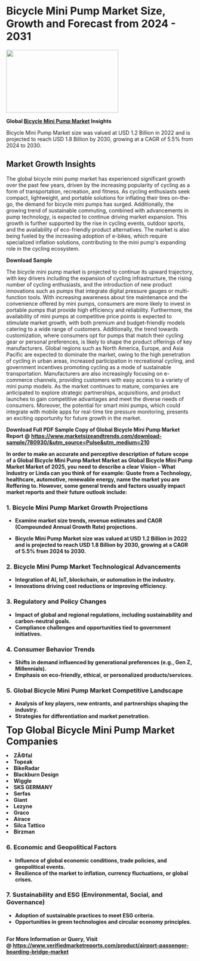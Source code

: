 <H1>Bicycle Mini Pump Market Size, Growth and Forecast from 2024 - 2031</H1><img class="aligncenter size-medium wp-image-584254" src="https://thirdeyenews.in/wp-content/uploads/2024/09/Global-Market-Research-300x168.jpeg" alt="" width="300" height="168" /><p><strong>Global&nbsp;<a href="https://www.marketsizeandtrends.com/download-sample/780930/&amp;utm_source=Pulse&amp;utm_medium=210">Bicycle Mini Pump Market</a> Insights</strong></p><p>Bicycle Mini Pump Market size was valued at USD 1.2 Billion in 2022 and is projected to reach USD 1.8 Billion by 2030, growing at a CAGR of 5.5% from 2024 to 2030.</p><p><h2>Market Growth Insights</h2> <p>The global bicycle mini pump market has experienced significant growth over the past few years, driven by the increasing popularity of cycling as a form of transportation, recreation, and fitness. As cycling enthusiasts seek compact, lightweight, and portable solutions for inflating their tires on-the-go, the demand for bicycle mini pumps has surged. Additionally, the growing trend of sustainable commuting, combined with advancements in pump technology, is expected to continue driving market expansion. This growth is further supported by the rise in cycling events, outdoor sports, and the availability of eco-friendly product alternatives. The market is also being fueled by the increasing adoption of e-bikes, which require specialized inflation solutions, contributing to the mini pump's expanding role in the cycling ecosystem.</p> <p><strong>Download Sample</strong></p> <p>The bicycle mini pump market is projected to continue its upward trajectory, with key drivers including the expansion of cycling infrastructure, the rising number of cycling enthusiasts, and the introduction of new product innovations such as pumps that integrate digital pressure gauges or multi-function tools. With increasing awareness about tire maintenance and the convenience offered by mini pumps, consumers are more likely to invest in portable pumps that provide high efficiency and reliability. Furthermore, the availability of mini pumps at competitive price points is expected to stimulate market growth, with both premium and budget-friendly models catering to a wide range of customers. Additionally, the trend towards customization, where consumers opt for pumps that match their cycling gear or personal preferences, is likely to shape the product offerings of key manufacturers. Global regions such as North America, Europe, and Asia Pacific are expected to dominate the market, owing to the high penetration of cycling in urban areas, increased participation in recreational cycling, and government incentives promoting cycling as a mode of sustainable transportation. Manufacturers are also increasingly focusing on e-commerce channels, providing customers with easy access to a variety of mini pump models. As the market continues to mature, companies are anticipated to explore strategic partnerships, acquisitions, and product launches to gain competitive advantages and meet the diverse needs of consumers. Moreover, the potential for smart mini pumps, which could integrate with mobile apps for real-time tire pressure monitoring, presents an exciting opportunity for future growth in the market. <p><strong></p><p><span class=""><strong>Download Full PDF Sample Copy of Global Bicycle Mini Pump Market Report</strong> @ <a href="https://www.marketsizeandtrends.com/download-sample/780930/&amp;utm_source=Pulse&amp;utm_medium=210" target="_blank">https://www.marketsizeandtrends.com/download-sample/780930/&amp;utm_source=Pulse&amp;utm_medium=210</a></span></p><p>In order to make an accurate and perceptive description of future scope of a Global&nbsp;Bicycle Mini Pump Market Market as Global&nbsp;Bicycle Mini Pump Market Market of 2025, you need to describe a clear Vision &ndash; What Industry or Linda can you think of for example: Quote from a Technology, healthcare, automotive, renewable energy, name the market you are Reffering to. However, some general trends and factors usually impact market reports and their future outlook include:</p><h3>1.&nbsp;<strong>Bicycle Mini Pump Market Growth Projections</strong></h3><ul><li>Examine market size trends, revenue estimates and CAGR (Compounded Annual Growth Rate) projections.</li><li><p>Bicycle Mini Pump Market size was valued at USD 1.2 Billion in 2022 and is projected to reach USD 1.8 Billion by 2030, growing at a CAGR of 5.5% from 2024 to 2030.</p></li></ul><h3>2.&nbsp;<strong>Bicycle Mini Pump Market Technological Advancements</strong></h3><ul><li>Integration of AI, IoT, blockchain, or automation in the industry.</li><li>Innovations driving cost reductions or improving efficiency.</li></ul><h3>3.&nbsp;<strong>Regulatory and Policy Changes</strong></h3><ul><li>Impact of global and regional regulations, including sustainability and carbon-neutral goals.</li><li>Compliance challenges and opportunities tied to government initiatives.</li></ul><h3>4.&nbsp;<strong>Consumer Behavior Trends</strong></h3><ul><li>Shifts in demand influenced by generational preferences (e.g., Gen Z, Millennials).</li><li>Emphasis on eco-friendly, ethical, or personalized products/services.</li></ul><h3>5.&nbsp;<strong>Global Bicycle Mini Pump Market Competitive Landscape</strong></h3><ul><li>Analysis of key players, new entrants, and partnerships shaping the industry.</li><li>Strategies for differentiation and market penetration.</li></ul><p data-pm-slice="1 1 []"><span style="color: inherit; font-family: inherit; font-size: 25px;">Top Global Bicycle Mini Pump Market Companies</span></p><div class="" data-test-id=""><p><li>ZÃ©fal</li><li> Topeak</li><li> BikeRadar</li><li> Blackburn Design</li><li> Wiggle</li><li> SKS GERMANY</li><li> Serfas</li><li> Giant</li><li> Lezyne</li><li> Graco</li><li> Airace</li><li> Silca Tattico</li><li> Birzman</li></p></div><h3>6.&nbsp;<strong>Economic and Geopolitical Factors</strong></h3><ul><li>Influence of global economic conditions, trade policies, and geopolitical events.</li><li>Resilience of the market to inflation, currency fluctuations, or global crises.</li></ul><h3>7.&nbsp;<strong>Sustainability and ESG (Environmental, Social, and Governance)</strong></h3><ul><li>Adoption of sustainable practices to meet ESG criteria.</li><li>Opportunities in green technologies and circular economy principles.</li></ul><h2><strong style="font-size: 14px;">For More Information or Query, Visit @&nbsp;</strong><a style="background-color: #ffffff; font-size: 14px;" href="https://www.marketsizeandtrends.com/report/bicycle-mini-pump-market/" target="_blank">https://www.verifiedmarketreports.com/product/airport-passenger-boarding-bridge-market</a></h2>
